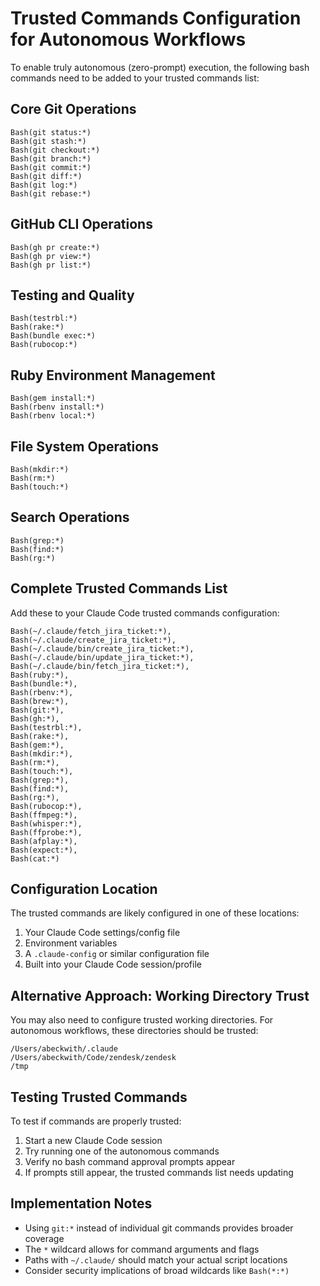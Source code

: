 # Trusted Commands Configuration for Autonomous Workflows

To enable truly autonomous (zero-prompt) execution, the following bash commands need to be added to your trusted commands list:

## Core Git Operations
```
Bash(git status:*)
Bash(git stash:*)
Bash(git checkout:*)
Bash(git branch:*)
Bash(git commit:*)
Bash(git diff:*)
Bash(git log:*)
Bash(git rebase:*)
```

## GitHub CLI Operations
```
Bash(gh pr create:*)
Bash(gh pr view:*)
Bash(gh pr list:*)
```

## Testing and Quality
```
Bash(testrbl:*)
Bash(rake:*)
Bash(bundle exec:*)
Bash(rubocop:*)
```

## Ruby Environment Management
```
Bash(gem install:*)
Bash(rbenv install:*)
Bash(rbenv local:*)
```

## File System Operations
```
Bash(mkdir:*)
Bash(rm:*)
Bash(touch:*)
```

## Search Operations
```
Bash(grep:*)
Bash(find:*)
Bash(rg:*)
```

## Complete Trusted Commands List

Add these to your Claude Code trusted commands configuration:

```
Bash(~/.claude/fetch_jira_ticket:*),
Bash(~/.claude/create_jira_ticket:*),
Bash(~/.claude/bin/create_jira_ticket:*),
Bash(~/.claude/bin/update_jira_ticket:*),
Bash(~/.claude/bin/fetch_jira_ticket:*),
Bash(ruby:*),
Bash(bundle:*),
Bash(rbenv:*),
Bash(brew:*),
Bash(git:*),
Bash(gh:*),
Bash(testrbl:*),
Bash(rake:*),
Bash(gem:*),
Bash(mkdir:*),
Bash(rm:*),
Bash(touch:*),
Bash(grep:*),
Bash(find:*),
Bash(rg:*),
Bash(rubocop:*),
Bash(ffmpeg:*),
Bash(whisper:*),
Bash(ffprobe:*),
Bash(afplay:*),
Bash(expect:*),
Bash(cat:*)
```

## Configuration Location

The trusted commands are likely configured in one of these locations:
1. Your Claude Code settings/config file
2. Environment variables
3. A `.claude-config` or similar configuration file
4. Built into your Claude Code session/profile

## Alternative Approach: Working Directory Trust

You may also need to configure trusted working directories. For autonomous workflows, these directories should be trusted:

```
/Users/abeckwith/.claude
/Users/abeckwith/Code/zendesk/zendesk
/tmp
```

## Testing Trusted Commands

To test if commands are properly trusted:
1. Start a new Claude Code session
2. Try running one of the autonomous commands
3. Verify no bash command approval prompts appear
4. If prompts still appear, the trusted commands list needs updating

## Implementation Notes

- Using `git:*` instead of individual git commands provides broader coverage
- The `*` wildcard allows for command arguments and flags
- Paths with `~/.claude/` should match your actual script locations
- Consider security implications of broad wildcards like `Bash(*:*)`
